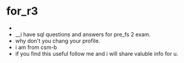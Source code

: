 # for_r3

- 
- __i have sql questions and answers for pre_fs 2 exam.
- why don't you chang your profile.
- i am from csm-b
- if you find this useful follow me and i will share valuble info for u.
